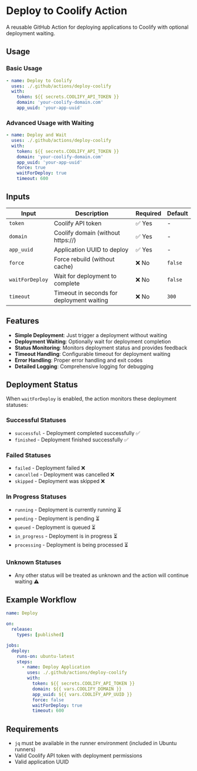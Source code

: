 # Deploy to Coolify Action

A reusable GitHub Action for deploying applications to Coolify with optional deployment waiting.

## Usage

### Basic Usage

```yaml
- name: Deploy to Coolify
  uses: ./.github/actions/deploy-coolify
  with:
    token: ${{ secrets.COOLIFY_API_TOKEN }}
    domain: 'your-coolify-domain.com'
    app_uuid: 'your-app-uuid'
```

### Advanced Usage with Waiting

```yaml
- name: Deploy and Wait
  uses: ./.github/actions/deploy-coolify
  with:
    token: ${{ secrets.COOLIFY_API_TOKEN }}
    domain: 'your-coolify-domain.com'
    app_uuid: 'your-app-uuid'
    force: true
    waitForDeploy: true
    timeout: 600
```

## Inputs

| Input | Description | Required | Default |
|-------|-------------|----------|---------|
| `token` | Coolify API token | ✅ Yes | - |
| `domain` | Coolify domain (without https://) | ✅ Yes | - |
| `app_uuid` | Application UUID to deploy | ✅ Yes | - |
| `force` | Force rebuild (without cache) | ❌ No | `false` |
| `waitForDeploy` | Wait for deployment to complete | ❌ No | `false` |
| `timeout` | Timeout in seconds for deployment waiting | ❌ No | `300` |

## Features

- **Simple Deployment**: Just trigger a deployment without waiting
- **Deployment Waiting**: Optionally wait for deployment completion
- **Status Monitoring**: Monitors deployment status and provides feedback
- **Timeout Handling**: Configurable timeout for deployment waiting
- **Error Handling**: Proper error handling and exit codes
- **Detailed Logging**: Comprehensive logging for debugging

## Deployment Status

When `waitForDeploy` is enabled, the action monitors these deployment statuses:

### Successful Statuses
- `successful` - Deployment completed successfully ✅
- `finished` - Deployment finished successfully ✅

### Failed Statuses
- `failed` - Deployment failed ❌
- `cancelled` - Deployment was cancelled ❌
- `skipped` - Deployment was skipped ❌

### In Progress Statuses
- `running` - Deployment is currently running ⏳
- `pending` - Deployment is pending ⏳
- `queued` - Deployment is queued ⏳
- `in_progress` - Deployment is in progress ⏳
- `processing` - Deployment is being processed ⏳

### Unknown Statuses
- Any other status will be treated as unknown and the action will continue waiting ⚠️

## Example Workflow

```yaml
name: Deploy

on:
  release:
    types: [published]

jobs:
  deploy:
    runs-on: ubuntu-latest
    steps:
      - name: Deploy Application
        uses: ./.github/actions/deploy-coolify
        with:
          token: ${{ secrets.COOLIFY_API_TOKEN }}
          domain: ${{ vars.COOLIFY_DOMAIN }}
          app_uuid: ${{ vars.COOLIFY_APP_UUID }}
          force: false
          waitForDeploy: true
          timeout: 600
```

## Requirements

- `jq` must be available in the runner environment (included in Ubuntu runners)
- Valid Coolify API token with deployment permissions
- Valid application UUID 
